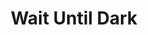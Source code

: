---
layout: productions
title: Wait Until Dark
year: 1990
image:
category:
details:
  Theatre: Players by the Sea
cast:
  Carlino: Michael Lipp
crew:
external_links:
---